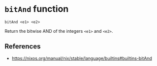 # `bitAnd` function

```
bitAnd <e1> <e2>
```

Return the bitwise AND of the integers `<e1>` and `<e2>`.

## References

- https://nixos.org/manual/nix/stable/language/builtins#builtins-bitAnd